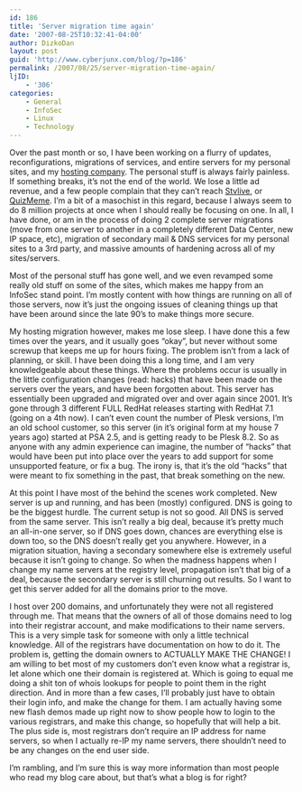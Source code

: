 ```yaml
---
id: 186
title: 'Server migration time again'
date: '2007-08-25T10:32:41-04:00'
author: DizkoDan
layout: post
guid: 'http://www.cyberjunx.com/blog/?p=186'
permalink: /2007/08/25/server-migration-time-again/
ljID:
    - '306'
categories:
    - General
    - InfoSec
    - Linux
    - Technology
---
```


Over the past month or so, I have been working on a flurry of updates, reconfigurations, migrations of services, and entire servers for my personal sites, and my [hosting company](http://www.serve-you.net). The personal stuff is always fairly painless. If something breaks, it’s not the end of the world. We lose a little ad revenue, and a few people complain that they can’t reach [Stvlive](http://www.stvlive.com), or [QuizMeme](http://www.quizmeme.com). I’m a bit of a masochist in this regard, because I always seem to do 8 million projects at once when I should really be focusing on one. In all, I have done, or am in the process of doing 2 complete server migrations (move from one server to another in a completely different Data Center, new IP space, etc), migration of secondary mail &amp; DNS services for my personal sites to a 3rd party, and massive amounts of hardening across all of my sites/servers.

Most of the personal stuff has gone well, and we even revamped some really old stuff on some of the sites, which makes me happy from an InfoSec stand point. I’m mostly content with how things are running on all of those servers, now it’s just the ongoing issues of cleaning things up that have been around since the late 90’s to make things more secure.

My hosting migration however, makes me lose sleep. I have done this a few times over the years, and it usually goes “okay”, but never without some screwup that keeps me up for hours fixing. The problem isn’t from a lack of planning, or skill. I have been doing this a long time, and I am very knowledgeable about these things. Where the problems occur is usually in the little configuration changes (read: hacks) that have been made on the servers over the years, and have been forgotten about. This server has essentially been upgraded and migrated over and over again since 2001. It’s gone through 3 different FULL RedHat releases starting with RedHat 7.1 (going on a 4th now). I can’t even count the number of Plesk versions, I’m an old school customer, so this server (in it’s original form at my house 7 years ago) started at PSA 2.5, and is getting ready to be Plesk 8.2. So as anyone with any admin experience can imagine, the number of “hacks” that would have been put into place over the years to add support for some unsupported feature, or fix a bug. The irony is, that it’s the old “hacks” that were meant to fix something in the past, that break something on the new.

At this point I have most of the behind the scenes work completed. New server is up and running, and has been (mostly) configured. DNS is going to be the biggest hurdle. The current setup is not so good. All DNS is served from the same server. This isn’t really a big deal, because it’s pretty much an all-in-one server, so if DNS goes down, chances are everything else is down too, so the DNS doesn’t really get you anywhere. However, in a migration situation, having a secondary somewhere else is extremely useful because it isn’t going to change. So when the madness happens when I change my name servers at the registry level, propagation isn’t that big of a deal, because the secondary server is still churning out results. So I want to get this server added for all the domains prior to the move.

I host over 200 domains, and unfortunately they were not all registered through me. That means that the owners of all of those domains need to log into their registrar account, and make modifications to their name servers. This is a very simple task for someone with only a little technical knowledge. All of the registrars have documentation on how to do it. The problem is, getting the domain owners to ACTUALLY MAKE THE CHANGE! I am willing to bet most of my customers don’t even know what a registrar is, let alone which one their domain is registered at. Which is going to equal me doing a shit ton of whois lookups for people to point them in the right direction. And in more than a few cases, I’ll probably just have to obtain their login info, and make the change for them. I am actually having some new flash demos made up right now to show people how to login to the various registrars, and make this change, so hopefully that will help a bit. The plus side is, most registrars don’t require an IP address for name servers, so when I actually re-IP my name servers, there shouldn’t need to be any changes on the end user side.

I’m rambling, and I’m sure this is way more information than most people who read my blog care about, but that’s what a blog is for right?